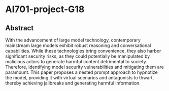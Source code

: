 # AI701-project-G18
## Abstract
With the advancement of large model technology, contemporary mainstream large models exhibit robust reasoning and conversational capabilities. While these technologies bring convenience, they also harbor significant security risks, as they could potentially be manipulated by malicious actors to generate harmful content detrimental to society. Therefore, identifying model security vulnerabilities and mitigating them are paramount. 
This paper proposes a nested prompt approach to hypnotize the model, providing it with virtual scenarios and antagonists to thwart, thereby achieving jailbreaks and generating harmful information.
